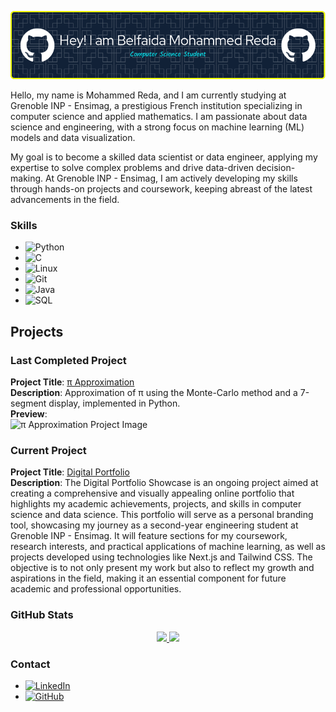 ![Header](./github-header-image.png)

Hello, my name is Mohammed Reda, and I am currently studying at Grenoble INP - Ensimag, a prestigious French institution specializing in computer science and applied mathematics. I am passionate about data science and engineering, with a strong focus on machine learning (ML) models and data visualization.

My goal is to become a skilled data scientist or data engineer, applying my expertise to solve complex problems and drive data-driven decision-making. At Grenoble INP - Ensimag, I am actively developing my skills through hands-on projects and coursework, keeping abreast of the latest advancements in the field.

### Skills

- ![Python](https://img.shields.io/badge/-Python-3776AB?logo=python&logoColor=white) 
- ![C](https://img.shields.io/badge/-C-A8B9CC?logo=c&logoColor=white)
- ![Linux](https://img.shields.io/badge/-Linux-FCC624?logo=linux&logoColor=white)
- ![Git](https://img.shields.io/badge/-Git-F05032?logo=git&logoColor=white)
- ![Java](https://img.shields.io/badge/-Java-007396?logo=java&logoColor=white)
- ![SQL](https://img.shields.io/badge/-SQL-4479A1?logo=sqlite&logoColor=white)

## Projects

### Last Completed Project

**Project Title**: [π Approximation](https://github.com/BelfaidaMedReda/-Approximation-)  
**Description**: Approximation of π using the Monte-Carlo method and a 7-segment display, implemented in Python.  
**Preview**:  
<img src="https://github.com/user-attachments/assets/ba610059-3324-4824-b192-3cf25d375248" width="400" alt="π Approximation Project Image">

### Current Project

**Project Title**: [Digital Portfolio](https://github.com/BelfaidaMedReda/MyPortofilo)  
**Description**: The Digital Portfolio Showcase is an ongoing project aimed at creating a comprehensive and visually appealing online portfolio that highlights my academic achievements, projects, and skills in computer science and data science. This portfolio will serve as a personal branding tool, showcasing my journey as a second-year engineering student at Grenoble INP - Ensimag. It will feature sections for my coursework, research interests, and practical applications of machine learning, as well as projects developed using technologies like Next.js and Tailwind CSS. The objective is to not only present my work but also to reflect my growth and aspirations in the field, making it an essential component for future academic and professional opportunities.

### GitHub Stats

<div align="center">
  <a href="https://github.com/anuraghazra/github-readme-stats">
    <img height="200" src="https://github-readme-stats.vercel.app/api?username=BelfaidaMedReda&show_icons=true&theme=radical" />
  </a>
  <a href="https://github.com/anuraghazra/convoychat">
    <img height="200" src="https://github-readme-stats.vercel.app/api/top-langs?username=BelfaidaMedReda&layout=compact&langs_count=8&card_width=320" />
  </a>
</div>

### Contact

- [![LinkedIn](https://img.shields.io/badge/-LinkedIn-0A66C2?logo=linkedin&logoColor=white)](https://www.linkedin.com/in/mohammed-reda-belfaida-392985201/)
- [![GitHub](https://img.shields.io/badge/-GitHub-181717?logo=github&logoColor=white)](https://github.com/BelfaidaMedReda)
